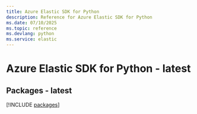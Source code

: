 ```yaml
---
title: Azure Elastic SDK for Python
description: Reference for Azure Elastic SDK for Python
ms.date: 07/10/2025
ms.topic: reference
ms.devlang: python
ms.service: elastic
---
```

# Azure Elastic SDK for Python - latest
## Packages - latest
[!INCLUDE [packages](elastic-index.md)]